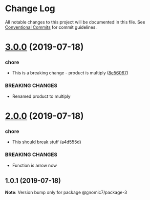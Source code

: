# Change Log

All notable changes to this project will be documented in this file.
See [Conventional Commits](https://conventionalcommits.org) for commit guidelines.

# [3.0.0](https://github.com/gnomic7/lerna-versioning/compare/@gnomic7/package-3@2.0.0...@gnomic7/package-3@3.0.0) (2019-07-18)


### chore

* This is a breaking change - product is multiply ([8e56067](https://github.com/gnomic7/lerna-versioning/commit/8e56067))


### BREAKING CHANGES

* Renamed product to multiply





# [2.0.0](https://github.com/gnomic7/lerna-versioning/compare/@gnomic7/package-3@1.0.1...@gnomic7/package-3@2.0.0) (2019-07-18)


### chore

* This should break stuff ([a4d555d](https://github.com/gnomic7/lerna-versioning/commit/a4d555d))


### BREAKING CHANGES

* Function is arrow now





## 1.0.1 (2019-07-18)

**Note:** Version bump only for package @gnomic7/package-3
